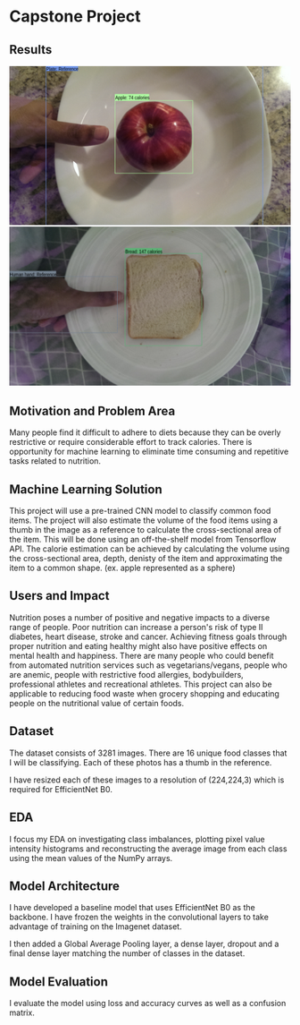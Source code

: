 # Capstone Project

## Results

![Predicted Apple](https://raw.githubusercontent.com/hmckin/Capstone/Master/ResultsScreenshots/PredictedApple.png)
![Predicted Bread](https://raw.githubusercontent.com/hmckin/Capstone/Master/ResultsScreenshots/PredictedBread.png)

## Motivation and Problem Area

Many people find it difficult to adhere to diets because they can be overly restrictive or require considerable effort to track calories.
There is opportunity for machine learning to eliminate time consuming and repetitive tasks related to nutrition.

## Machine Learning Solution

This project will use a pre-trained CNN model to classify common food items. The project will also estimate the volume of the food items using a thumb in the image as a reference to calculate the cross-sectional area of the item. This will be done using an off-the-shelf model from Tensorflow API. The calorie estimation can be achieved by calculating the volume using the cross-sectional area, depth, denisty of the item and approximating the item to a common shape. (ex. apple represented as a sphere)

## Users and Impact

Nutrition poses a number of positive and negative impacts to a diverse range of people. Poor nutrition can increase a person's risk of type II diabetes, heart disease, stroke and cancer. Achieving fitness goals through proper nutrition and eating healthy might also have positive effects on mental health and happiness. There are many people who could benefit from automated nutrition services such as vegetarians/vegans, people who are anemic, people with restrictive food allergies, bodybuilders, professional athletes and recreational athletes. This project can also be applicable to reducing food waste when grocery shopping and educating people on the nutritional value of certain foods.

## Dataset

The dataset consists of 3281 images. There are 16 unique food classes that I will be classifying. Each of these photos has a thumb in the reference. 

I have resized each of these images to a resolution of (224,224,3) which is required for EfficientNet B0. 

## EDA

I focus my EDA on investigating class imbalances, plotting pixel value intensity histograms and reconstructing the average image from each class using the mean values of the NumPy arrays. 

## Model Architecture

I have developed a baseline model that uses EfficientNet B0 as the backbone. I have frozen the weights in the convolutional layers to take advantage of training on the Imagenet dataset. 

I then added a Global Average Pooling layer, a dense layer, dropout and a final dense layer matching the number of classes in the dataset. 

## Model Evaluation

I evaluate the model using loss and accuracy curves as well as a confusion matrix.

